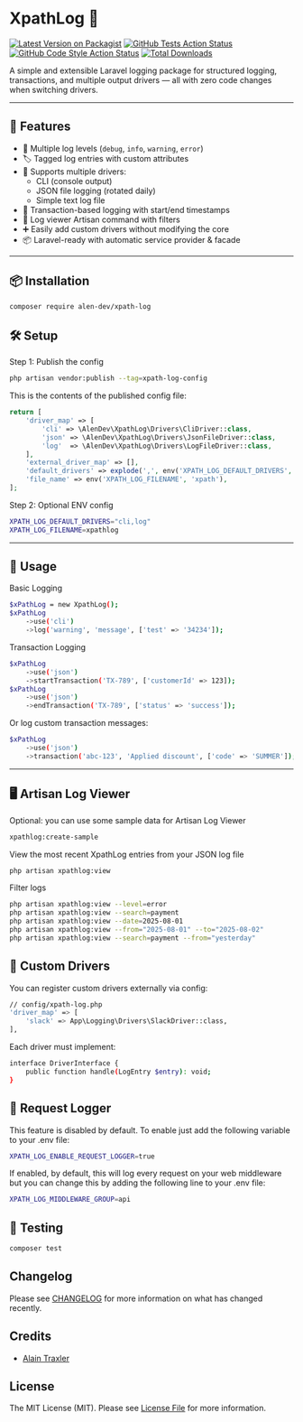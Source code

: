 # XpathLog 📓
[![Latest Version on Packagist](https://img.shields.io/packagist/v/alen-dev/xpath-log.svg?style=flat-square)](https://packagist.org/packages/alen-dev/xpath-log)
[![GitHub Tests Action Status](https://img.shields.io/github/actions/workflow/status/alen-dev/xpath-log/run-tests.yml?branch=main&label=tests&style=flat-square)](https://github.com/alen-dev/xpath-log/actions?query=workflow%3Arun-tests+branch%3Amain)
[![GitHub Code Style Action Status](https://img.shields.io/github/actions/workflow/status/alen-dev/xpath-log/fix-php-code-style-issues.yml?branch=main&label=code%20style&style=flat-square)](https://github.com/alen-dev/xpath-log/actions?query=workflow%3A"Fix+PHP+code+style+issues"+branch%3Amain)
[![Total Downloads](https://img.shields.io/packagist/dt/alen-dev/xpath-log.svg?style=flat-square)](https://packagist.org/packages/alen-dev/xpath-log)

A simple and extensible Laravel logging package for structured logging, transactions, and multiple output drivers — all with zero code changes when switching drivers.

---

## 🚀 Features

- 🔧 Multiple log levels (`debug`, `info`, `warning`, `error`)
- 🏷 Tagged log entries with custom attributes
- 📁 Supports multiple drivers:
    - CLI (console output)
    - JSON file logging (rotated daily)
    - Simple text log file
- 🔄 Transaction-based logging with start/end timestamps
- 📆 Log viewer Artisan command with filters
- ➕ Easily add custom drivers without modifying the core
- 📦 Laravel-ready with automatic service provider & facade

---

## 📦 Installation

```bash
composer require alen-dev/xpath-log
```

## 🛠 Setup
Step 1: Publish the config
```bash
php artisan vendor:publish --tag=xpath-log-config
```
This is the contents of the published config file:

```php
return [
    'driver_map' => [
        'cli' => \AlenDev\XpathLog\Drivers\CliDriver::class,
        'json' => \AlenDev\XpathLog\Drivers\JsonFileDriver::class,
        'log'  => \AlenDev\XpathLog\Drivers\LogFileDriver::class,
    ],
    'external_driver_map' => [],
    'default_drivers' => explode(',', env('XPATH_LOG_DEFAULT_DRIVERS', 'cli,log')),
    'file_name' => env('XPATH_LOG_FILENAME', 'xpath'),
];
```

Step 2: Optional ENV config
```bash
XPATH_LOG_DEFAULT_DRIVERS="cli,log"
XPATH_LOG_FILENAME=xpathlog
```
---

## 🧪 Usage
Basic Logging
```bash
$xPathLog = new XpathLog();
$xPathLog
    ->use('cli')
    ->log('warning', 'message', ['test' => '34234']);
```

Transaction Logging
```bash
$xPathLog
    ->use('json')
    ->startTransaction('TX-789', ['customerId' => 123]);
$xPathLog
    ->use('json')
    ->endTransaction('TX-789', ['status' => 'success']);
```
Or log custom transaction messages:
```bash
$xPathLog
    ->use('json')
    ->transaction('abc-123', 'Applied discount', ['code' => 'SUMMER']);
```
---
## 🖥 Artisan Log Viewer
Optional: you can use some sample data for Artisan Log Viewer
```bash
xpathlog:create-sample
```
View the most recent XpathLog entries from your JSON log file
```bash
php artisan xpathlog:view
```
Filter logs
```bash
php artisan xpathlog:view --level=error
php artisan xpathlog:view --search=payment
php artisan xpathlog:view --date=2025-08-01
php artisan xpathlog:view --from="2025-08-01" --to="2025-08-02"
php artisan xpathlog:view --search=payment --from="yesterday"
```
## 🧩 Custom Drivers
You can register custom drivers externally via config:
```bash
// config/xpath-log.php
'driver_map' => [
    'slack' => App\Logging\Drivers\SlackDriver::class,
],
```
Each driver must implement:
```bash
interface DriverInterface {
    public function handle(LogEntry $entry): void;
}
```

## 🧩 Request Logger
This feature is disabled by default. To enable just add the following variable to your .env file:
```bash
XPATH_LOG_ENABLE_REQUEST_LOGGER=true
```
If enabled, by default, this will log every request on your web middleware but you can change this by adding the following line to your .env file:
```bash
XPATH_LOG_MIDDLEWARE_GROUP=api
```

## 🧪 Testing
```bash
composer test
```

## Changelog

Please see [CHANGELOG](CHANGELOG.md) for more information on what has changed recently.

## Credits

- [Alain Traxler](https://github.com/alen-dev)

## License

The MIT License (MIT). Please see [License File](LICENSE.md) for more information.
